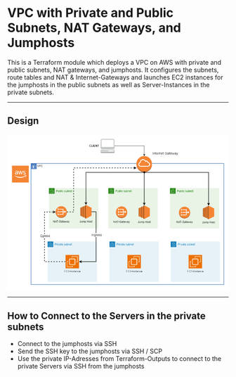 # VPC with Private and Public Subnets, NAT Gateways, and Jumphosts

This is a Terraform module which deploys a VPC on AWS with private and public subnets, NAT gateways, and jumphosts. It configures the subnets, route tables and NAT & Internet-Gateways and launches EC2 instances for the jumphosts in the public subnets as well as Server-Instances in the private subnets.

---
## Design 

![](./imgs/JumphostVPC.png)

---
## How to Connect to the Servers in the private subnets 
- Connect to the jumphosts via SSH
- Send the SSH key to the jumphosts via SSH / SCP
- Use the private IP-Adresses from Terraform-Outputs to connect to the private Servers via SSH from the jumphosts